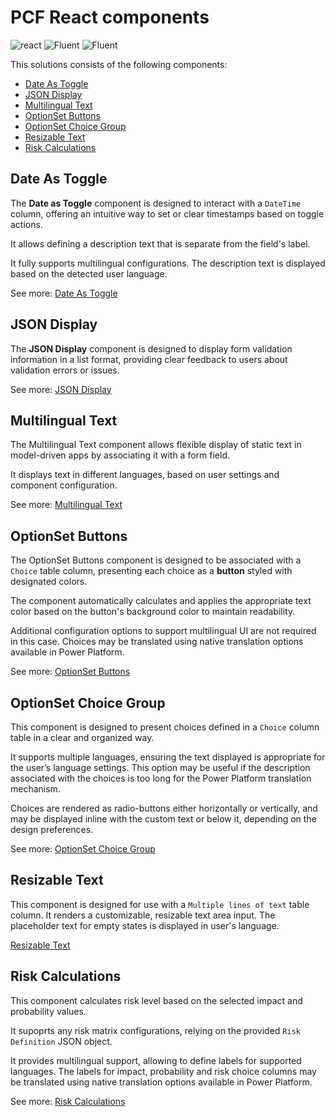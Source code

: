 ﻿# PCF React components

![react](https://img.shields.io/badge/react-16.8.6-brightgreen?style=plastic)
 ![Fluent](https://img.shields.io/badge/@fluentui/react-8.29.0-brightgreen?style=plastic) ![Fluent](https://img.shields.io/badge/%40fluentui%2Freact--components-9.46.2-brightgreen?style=plastic)

 This solutions consists of the following components:
 - [Date As Toggle](README.md#date-as-toggle)
 - [JSON Display](README.md#json-display)
 - [Multilingual Text](README.md#multilingual-text)
 - [OptionSet Buttons](README.md#optionset-buttons)
 - [OptionSet Choice Group](README.md#optionset-choice-group)
 - [Resizable Text](README.md#resizable-text)
 - [Risk Calculations](README.md#risk-calculations)

## Date As Toggle
The **Date as Toggle** component is designed to interact with a `DateTime` column, offering an intuitive way to set or clear timestamps based on toggle actions.

It allows defining a description text that is separate from the field's label.

It fully supports multilingual configurations. The description text is displayed based on the detected user language.

See more: [Date As Toggle](./Components/DateAsToggle/README.md)

## JSON Display

The **JSON Display** component is designed to display form validation information in a list format, providing clear feedback to users about validation errors or issues.

See more: [JSON Display](./Components/JSONDisplay/README.md)

## Multilingual Text

The Multilingual Text component allows flexible display of static text in model-driven apps by associating it with a form field.

It displays text in different languages, based on user settings and component configuration.

See more: [Multilingual Text](./Components/MultilingualText/README.md)

## OptionSet Buttons

The OptionSet Buttons component is designed to be associated with a `Choice` table column, presenting each choice as a **button** styled with designated colors.

The component automatically calculates and applies the appropriate text color based on the button's background color to maintain readability.

Additional configuration options to support multilingual UI are not required in this case. Choices may be translated using native translation options available in Power Platform.

See more: [OptionSet Buttons](./Components/OptionSetButtons/README.md)

## OptionSet Choice Group

This component is designed to present choices defined in a `Choice` column table in a clear and organized way.

It supports multiple languages, ensuring the text displayed is appropriate for the user’s language settings. This option may be useful if the description associated with the choices is too long for the Power Platform translation mechanism.

Choices are rendered as radio-buttons either horizontally or vertically, and may be displayed inline with the custom text or below it, depending on the design preferences.

See more: [OptionSet Choice Group](./Components/OptionSetChoiceGroup/README.md)

## Resizable Text

This component is designed for use with a `Multiple lines of text` table column. It renders a customizable, resizable text area input. The placeholder text for empty states is displayed in user's language.

 [Resizable Text](./Components/ResizableText/README.md)

## Risk Calculations

This component calculates risk level based on the selected impact and probability values.

It supoprts any risk matrix configurations, relying on the provided `Risk Definition` JSON object.

It provides multilingual support, allowing to define labels for supported languages. The labels for impact, probability and risk choice columns may be translated using native translation options available in Power Platform.

See more: [Risk Calculations](./Components/RiskCalculations/README.md)
